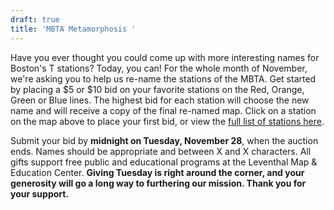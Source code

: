 ```yaml
---
draft: true
title: 'MBTA Metamorphosis '
---
```


Have you ever thought you could come up with more interesting names for Boston's T stations? Today, you can! For the whole month of November, we're asking you to help us re-name the stations of the MBTA. Get started by placing a $5 or $10 bid on your favorite stations on the Red, Orange, Green or Blue lines. The highest bid for each station will choose the new name and will receive a copy of the final re-named map. Click on a station on the map above to place your first bid, or view the [full list of stations here](https://lmec.betterworld.org/auctions/transit-fundraiser).

Submit your bid by **midnight on Tuesday, November 28**, when the auction ends. Names should be appropriate and between X and X characters. All gifts support free public and educational programs at the Leventhal Map & Education Center. **Giving Tuesday is right around the corner, and your generosity will go a long way to furthering our mission. Thank you for your support.**
